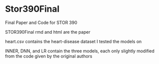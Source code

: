 # Stor390Final
Final Paper and Code for STOR 390

STOR390Final rmd and html are the paper

heart.csv contains the heart-disease dataset I tested the models on

INNER, DNN, and LR contain the three models, each only slightly modified from the code given by the original authors
